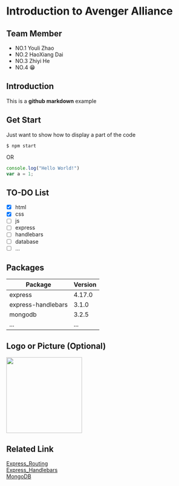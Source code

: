 # Introduction to Avenger Alliance
## Team Member
* NO.1 Youli Zhao
* NO.2 HaoXiang Dai
* NO.3 Zhiyi He
* NO.4 😁
## Introduction
This is a <b>github markdown</b> example
## Get Start
Just want to show how to display a part of the code
```
$ npm start
```
OR <br>
```javascript
console.log("Hello World!")
var a = 1;
```
## TO-DO List
- [X] html
- [X] css
- [ ] js
- [ ] express
- [ ] handlebars
- [ ] database
- [ ] ...
## Packages
|Package|Version|
|------|-----|
|express|4.17.0|
|express-handlebars|3.1.0|
|mongodb|3.2.5|
|...|...|
## Logo or Picture (Optional)
<img src = "http://dustyroom.com/wp-content/uploads/2017/01/empty-featured2-1.png" height="200">

## Related Link
<a href="https://expressjs.com/en/guide/routing.html">Express_Routing</a><br>
<a href="https://github.com/ericf/express-handlebars">Express_Handlebars</a><br>
<a href="https://docs.mongodb.com/manual/">MongoDB</a>
